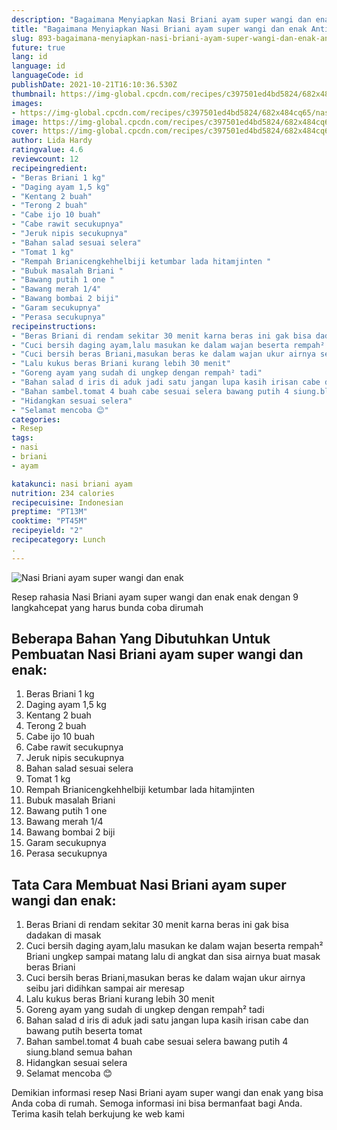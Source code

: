```yaml
---
description: "Bagaimana Menyiapkan Nasi Briani ayam super wangi dan enak Anti Gagal"
title: "Bagaimana Menyiapkan Nasi Briani ayam super wangi dan enak Anti Gagal"
slug: 893-bagaimana-menyiapkan-nasi-briani-ayam-super-wangi-dan-enak-anti-gagal
future: true
lang: id
language: id
languageCode: id
publishDate: 2021-10-21T16:10:36.530Z 
thumbnail: https://img-global.cpcdn.com/recipes/c397501ed4bd5824/682x484cq65/nasi-briani-ayam-super-wangi-dan-enak-foto-resep-utama.png
images:
- https://img-global.cpcdn.com/recipes/c397501ed4bd5824/682x484cq65/nasi-briani-ayam-super-wangi-dan-enak-foto-resep-utama.png
image: https://img-global.cpcdn.com/recipes/c397501ed4bd5824/682x484cq65/nasi-briani-ayam-super-wangi-dan-enak-foto-resep-utama.png
cover: https://img-global.cpcdn.com/recipes/c397501ed4bd5824/682x484cq65/nasi-briani-ayam-super-wangi-dan-enak-foto-resep-utama.png
author: Lida Hardy
ratingvalue: 4.6
reviewcount: 12
recipeingredient:
- "Beras Briani 1 kg"
- "Daging ayam 1,5 kg"
- "Kentang 2 buah"
- "Terong 2 buah"
- "Cabe ijo 10 buah"
- "Cabe rawit secukupnya"
- "Jeruk nipis secukupnya"
- "Bahan salad sesuai selera"
- "Tomat 1 kg"
- "Rempah Brianicengkehhelbiji ketumbar lada hitamjinten "
- "Bubuk masalah Briani "
- "Bawang putih 1 one "
- "Bawang merah 1/4"
- "Bawang bombai 2 biji"
- "Garam secukupnya"
- "Perasa secukupnya"
recipeinstructions:
- "Beras Briani di rendam sekitar 30 menit karna beras ini gak bisa dadakan di masak"
- "Cuci bersih daging ayam,lalu masukan ke dalam wajan beserta rempah² Briani ungkep sampai matang lalu di angkat dan sisa airnya buat masak beras Briani"
- "Cuci bersih beras Briani,masukan beras ke dalam wajan ukur airnya seibu jari didihkan sampai air meresap"
- "Lalu kukus beras Briani kurang lebih 30 menit"
- "Goreng ayam yang sudah di ungkep dengan rempah² tadi"
- "Bahan salad d iris di aduk jadi satu jangan lupa kasih irisan cabe dan bawang putih beserta tomat"
- "Bahan sambel.tomat 4 buah cabe sesuai selera bawang putih 4 siung.bland semua bahan"
- "Hidangkan sesuai selera"
- "Selamat mencoba 😊"
categories:
- Resep
tags:
- nasi
- briani
- ayam

katakunci: nasi briani ayam 
nutrition: 234 calories
recipecuisine: Indonesian
preptime: "PT13M"
cooktime: "PT45M"
recipeyield: "2"
recipecategory: Lunch
. 
---
```



![Nasi Briani ayam super wangi dan enak](https://img-global.cpcdn.com/recipes/c397501ed4bd5824/682x484cq65/nasi-briani-ayam-super-wangi-dan-enak-foto-resep-utama.png)

Resep rahasia Nasi Briani ayam super wangi dan enak  enak dengan 9 langkahcepat yang harus bunda coba dirumah

<!--inarticleads1-->

## Beberapa Bahan Yang Dibutuhkan Untuk Pembuatan Nasi Briani ayam super wangi dan enak:

1. Beras Briani 1 kg
1. Daging ayam 1,5 kg
1. Kentang 2 buah
1. Terong 2 buah
1. Cabe ijo 10 buah
1. Cabe rawit secukupnya
1. Jeruk nipis secukupnya
1. Bahan salad sesuai selera
1. Tomat 1 kg
1. Rempah Brianicengkehhelbiji ketumbar lada hitamjinten 
1. Bubuk masalah Briani 
1. Bawang putih 1 one 
1. Bawang merah 1/4
1. Bawang bombai 2 biji
1. Garam secukupnya
1. Perasa secukupnya



<!--inarticleads2-->

## Tata Cara Membuat Nasi Briani ayam super wangi dan enak:

1. Beras Briani di rendam sekitar 30 menit karna beras ini gak bisa dadakan di masak
1. Cuci bersih daging ayam,lalu masukan ke dalam wajan beserta rempah² Briani ungkep sampai matang lalu di angkat dan sisa airnya buat masak beras Briani
1. Cuci bersih beras Briani,masukan beras ke dalam wajan ukur airnya seibu jari didihkan sampai air meresap
1. Lalu kukus beras Briani kurang lebih 30 menit
1. Goreng ayam yang sudah di ungkep dengan rempah² tadi
1. Bahan salad d iris di aduk jadi satu jangan lupa kasih irisan cabe dan bawang putih beserta tomat
1. Bahan sambel.tomat 4 buah cabe sesuai selera bawang putih 4 siung.bland semua bahan
1. Hidangkan sesuai selera
1. Selamat mencoba 😊




Demikian informasi  resep Nasi Briani ayam super wangi dan enak   yang bisa Anda coba di rumah. Semoga informasi ini bisa bermanfaat bagi Anda. Terima kasih telah berkujung ke web kami
